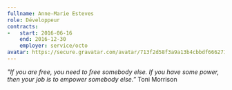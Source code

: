 ```yaml
---
fullname: Anne-Marie Esteves
role: Développeur
contracts:
-   start: 2016-06-16
    end: 2016-12-30
    employer: service/octo
avatar: https://secure.gravatar.com/avatar/713f2d58f3a9a13b4cbbdf6662718f19?size=512
---
```


*"If you are free, you need to free somebody else. If you have some power, then your job is to empower somebody else.”*
Toni Morrison
